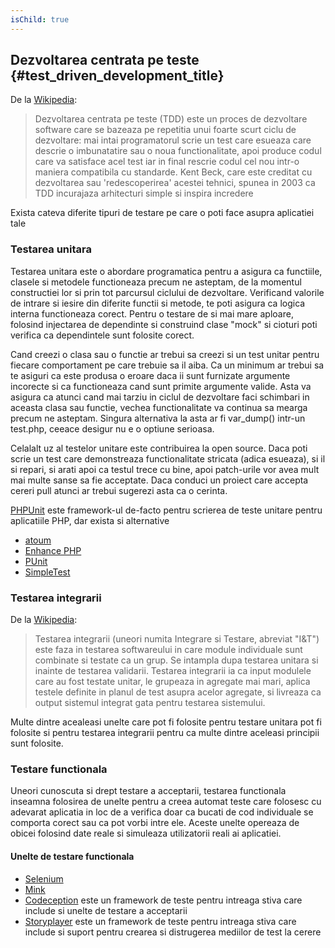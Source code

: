 ```yaml
---
isChild: true
---
```


## Dezvoltarea centrata pe teste {#test_driven_development_title}

De la [Wikipedia](http://en.wikipedia.org/wiki/Test-driven_development):

> Dezvoltarea centrata pe teste (TDD) este un proces de dezvoltare software care se
bazeaza pe repetitia unui foarte scurt ciclu de dezvoltare: mai intai programatorul scrie un test
care esueaza care descrie o imbunatatire sau o noua functionalitate, apoi produce codul care va
satisface acel test iar in final rescrie codul cel nou intr-o maniera compatibila cu standarde.
Kent Beck, care este creditat cu dezvoltarea sau 'redescoperirea' acestei tehnici, spunea in 2003
ca TDD incurajaza arhitecturi simple si inspira incredere

Exista cateva diferite tipuri de testare pe care o poti face asupra aplicatiei tale

### Testarea unitara

Testarea unitara este o abordare programatica pentru a asigura ca functiile, clasele si metodele
functioneaza precum ne asteptam, de la momentul constructiei lor si prin tot parcursul ciclului
de dezvoltare. Verificand valorile de intrare si iesire din diferite functii si metode, te poti
asigura ca logica interna functioneaza corect. Pentru o testare de si mai mare aploare, folosind
injectarea de dependinte si construind clase "mock" si cioturi poti verifica ca dependintele
sunt folosite corect.

Cand creezi o clasa sau o functie ar trebui sa creezi si un test unitar pentru fiecare
comportament pe care trebuie sa il aiba. Ca un minimum ar trebui sa te asiguri ca este produsa
o eroare daca ii sunt furnizate argumente incorecte si ca functioneaza cand sunt primite
argumente valide. Asta va asigura ca atunci cand mai tarziu in ciclul de dezvoltare faci schimbari
in aceasta clasa sau functie, vechea functionalitate va continua sa mearga precum ne asteptam.
Singura alternativa la asta ar fi var_dump() intr-un test.php, ceeace desigur nu e o optiune serioasa.

Celalalt uz al testelor unitare este contribuirea la open source. Daca poti scrie un test care
demonstreaza functionalitate stricata (adica esueaza), si il si repari, si arati apoi ca testul
trece cu bine, apoi patch-urile vor avea mult mai multe sanse sa fie acceptate.
Daca conduci un proiect care accepta cereri pull atunci ar trebui sugerezi asta ca o cerinta.

[PHPUnit](http://phpunit.de) este framework-ul de-facto pentru scrierea de teste unitare pentru
aplicatiile PHP, dar exista si alternative

* [atoum](https://github.com/atoum/atoum)
* [Enhance PHP](https://github.com/Enhance-PHP/Enhance-PHP)
* [PUnit](http://punit.smf.me.uk/)
* [SimpleTest](http://simpletest.org)


### Testarea integrarii

De la [Wikipedia](http://en.wikipedia.org/wiki/Integration_testing):

> Testarea integrarii (uneori numita Integrare si Testare, abreviat "I&T") este faza
in testarea softwareului in care module individuale sunt combinate si testate ca un grup.
Se intampla dupa testarea unitara si inainte de testarea validarii. Testarea integrarii
ia ca input modulele care au fost testate unitar, le grupeaza in agregate mai mari,
aplica testele definite in planul de test asupra acelor agregate, si livreaza ca
output sistemul integrat gata pentru testarea sistemului.

Multe dintre acealeasi unelte care pot fi folosite pentru testare unitara pot fi folosite si
pentru testarea integrarii pentru ca multe dintre aceleasi principii sunt folosite.

### Testare functionala

Uneori cunoscuta si drept testare a acceptarii, testarea functionala inseamna folosirea de
unelte pentru a creea automat teste care folosesc cu adevarat aplicatia in loc de a
verifica doar ca bucati de cod individuale se comporta corect sau ca pot vorbi intre ele.
Aceste unelte opereaza de obicei folosind date reale si simuleaza utilizatorii reali ai aplicatiei.

#### Unelte de testare functionala

* [Selenium](http://seleniumhq.com)
* [Mink](http://mink.behat.org)
* [Codeception](http://codeception.com) este un framework de teste pentru intreaga stiva care include si unelte de testare a acceptarii
* [Storyplayer](http://datasift.github.io/storyplayer) este un framework de teste pentru intreaga stiva care include si suport pentru crearea si distrugerea mediilor de test la cerere

